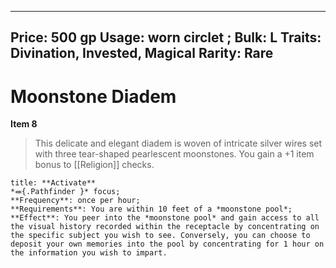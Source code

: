 
---
Price: 500 gp
Usage: worn circlet
;
Bulk: L
Traits: Divination, Invested, Magical
Rarity: Rare
---

# Moonstone Diadem

**Item 8**

> This delicate and elegant diadem is woven of intricate silver wires set with three tear-shaped pearlescent moonstones. You gain a +1 item bonus to [[Religion]] checks.

```ad-embed-ability
title: **Activate**
*⬽{.Pathfinder }* focus; 
**Frequency**: once per hour;
**Requirements**: You are within 10 feet of a *moonstone pool*;
**Effect**: You peer into the *moonstone pool* and gain access to all the visual history recorded within the receptacle by concentrating on the specific subject you wish to see. Conversely, you can choose to deposit your own memories into the pool by concentrating for 1 hour on the information you wish to impart.

```
